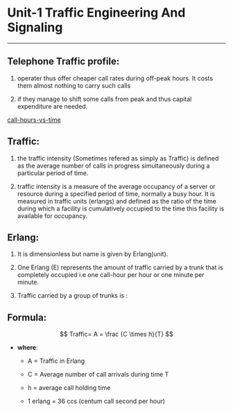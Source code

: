 
# Unit-1 Traffic Engineering And Signaling

<!-- 1. Telecommunication Traffic:
    - unit of Traffic , Traffic measurement.
    - A mathematical model:
        1. Lost call systems:
            - Theory , Traffic Performance.
            - Loss systems in tandem.
            - Traffic tables.
        2. Queueing systems: 
            - Erlang Distribution
            -Probability of delay
2. Signaling:
    - CCITT Signaling System and Digital Customers line Signaling -->

----------------------------------

## Telephone Traffic profile:

1. operater thus offer cheaper call rates during off-peak hours. It costs them almost nothing to carry such calls

2. if they manage to shift some calls from peak and thus capital expenditure are needed.

[call-hours-vs-time]()

## Traffic:
1. the traffic intensity (Sometimes refered as simply as Traffic) is defined as the average number of calls in progress simultaneously during a particular period of time.

2.  traffic intensity is a measure of the average occupancy of a server or resource during a specified period of time, normally a busy hour. 
It is  measured in traffic units (erlangs) and defined as the ratio of the time during which a facility is cumulatively occupied to the time this facility is available for occupancy.

## Erlang:


1. It is dimensionless but name is given by Erlang(unit).
2. One Erlang (E) represents the amount of traffic carried by a trunk that is completely occupied i.e one call-hour per hour or one minute per minute.

3. Traffic carried by a group of trunks is :

## Formula:
<center>
$$
Traffic= A  = \frac {C \times h}{T} 
$$
</center>

- **where**:    
    - A = Traffic in Erlang 
    - C = Average number of call arrivals during time T
    - h = average call holding time 

    - 1 erlang = 36 ccs (centum call second per hour)

